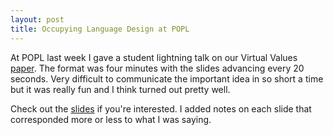 ```yaml
--- 
layout: post
title: Occupying Language Design at POPL
---
```


At POPL last week I gave a student lightning talk on 
our Virtual Values [paper](/papers/virtual-values-for-language-extension).
The format was four minutes with the slides advancing every 20 seconds. Very
difficult to communicate the important idea in so short a time but it was
really fun and I think turned out pretty well.

Check out the [slides](/talks/virtual_values_lightning.pdf) if you're interested. I added notes on
each slide that corresponded more or less to what I was saying.

